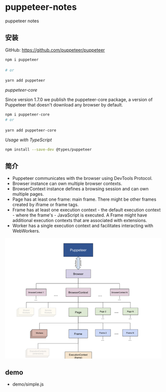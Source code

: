 # puppeteer-notes
puppeteer notes

## 安装

GitHub: https://github.com/puppeteer/puppeteer

```bash
npm i puppeteer

# or

yarn add puppeteer
```

*puppeteer-core*

Since version 1.7.0 we publish the puppeteer-core package, a version of Puppeteer that doesn't download any browser by default.

```bash
npm i puppeteer-core
# or

yarn add puppeteer-core
```

*Usage with TypeScript*

```bash
npm install --save-dev @types/puppeteer
```


## 简介

- Puppeteer communicates with the browser using DevTools Protocol.
- Browser instance can own multiple browser contexts.
- BrowserContext instance defines a browsing session and can own multiple pages.
- Page has at least one frame: main frame. There might be other frames created by iframe or frame tags.
- Frame has at least one execution context - the default execution context - where the frame's - JavaScript is executed. A Frame might have additional execution contexts that are associated with extensions.
- Worker has a single execution context and facilitates interacting with WebWorkers.

![puppeteer.png](./resources/puppeteer.png)

## demo

- demo/simple.js
